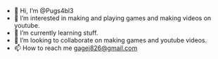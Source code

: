 - 👋 Hi, I’m @Pugs4bl3
- 👀 I’m interested in making and playing games and making videos on youtube.
- 🌱 I’m currently learning stuff.
- 💞️ I’m looking to collaborate on making games and youtube videos.
- 📫 How to reach me gagej826@gmail.com

<!---
Pugs4bl3/Pugs4bl3 is a ✨ special ✨ repository because its `README.md` (this file) appears on your GitHub profile.
You can click the Preview link to take a look at your changes.
--->
